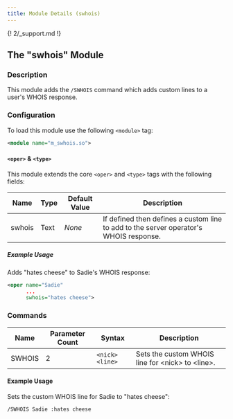```yaml
---
title: Module Details (swhois)
---
```


{! 2/_support.md !}

## The "swhois" Module

### Description

This module adds the `/SWHOIS` command which adds custom lines to a user's WHOIS response.

### Configuration

To load this module use the following `<module>` tag:

```xml
<module name="m_swhois.so">
```

#### `<oper>` &amp; `<type>`

This module extends the core `<oper>` and `<type>` tags with the following fields:

Name   | Type | Default Value | Description
------ | ---- | ------------- | -----------
swhois | Text | *None*        | If defined then defines a custom line to add to the server operator's WHOIS response.

##### Example Usage

Adds "hates cheese" to Sadie's WHOIS response:

```xml
<oper name="Sadie"
      ...
      swhois="hates cheese">
```

### Commands

Name   | Parameter Count | Syntax          | Description
------ | --------------- | --------------- | -----------
SWHOIS | 2               | `<nick> <line>` | Sets the custom WHOIS line for &lt;nick&gt; to &lt;line&gt;.

#### Example Usage

Sets the custom WHOIS line for Sadie to "hates cheese":

```plaintext
/SWHOIS Sadie :hates cheese
```
